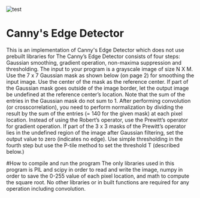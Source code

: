 ![test](https://raw.githubusercontent.com/dnezan/dudemen-the-game/master/img/l.gif)

# Canny's Edge Detector
This is an implementation of Canny's Edge Detector which does not use prebuilt libraries for 
The Canny’s Edge Detector consists of four steps: Gaussian smoothing, gradient operation,
non-maxima suppression and thresholding. The input to your program is a grayscale image of
size N X M. Use the 7 x 7 Gaussian mask as shown below (on page 2) for smoothing the input
image. Use the center of the mask as the reference center. If part of the Gaussian mask goes outside of
the image border, let the output image be undefined at the reference center’s location. Note that the
sum of the entries in the Gaussian mask do not sum to 1. After performing convolution (or crosscorrelation),
you need to perform normalization by dividing the result by the sum of the entries
(= 140 for the given mask) at each pixel location. Instead of using the Robert’s operator, use the
Prewitt’s operator for gradient operation. If part of the 3 x 3 masks of the Prewitt’s operator lies in
the undefined region of the image after Gaussian filtering, set the output value to zero (indicates
no edge). Use simple thresholding in the fourth step but use the P-tile method to set the threshold T
(described below.)

#How to compile and run the program
The only libraries used in this program is PIL and scipy in order to read and write the image, numpy in order to save the 0-255 value of each pixel location, and math to compute the square root. No other libraries or in built functions are required for any operation including convolution. 

